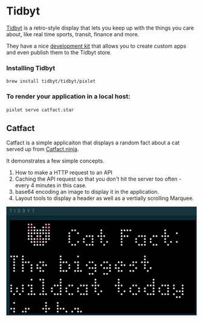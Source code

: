 # Tidbyt

[Tidbyt](https://tidbyt.com) is a retro-style display that lets you keep up with the things you care about, like real time sports, transit, finance and more. 

They have a nice [development kit](https://tidbyt.dev/docs/build/build-for-tidbyt) that allows you to create custom apps and even publish them to the Tidbyt store.

### Installing Tidbyt

```
brew install tidbyt/tidbyt/pixlet
```

### To render your application in a local host:

```
pixlet serve catfact.star
```

## Catfact

Catfact is a simple applicaiton that displays a random fact about a cat served up from [Catfact.ninja](https://catfact.ninja/).

It demonstrates a few simple concepts.

1. How to make a HTTP request to an API
2. Caching the API request so that you don't hit the server too often - every 4 minutes in this case.
3. base64 encoding an image to display it in the application.
4. Layout tools to display a header as well as a vertially scrolling Marquee.

![Catfact](catfact.png)